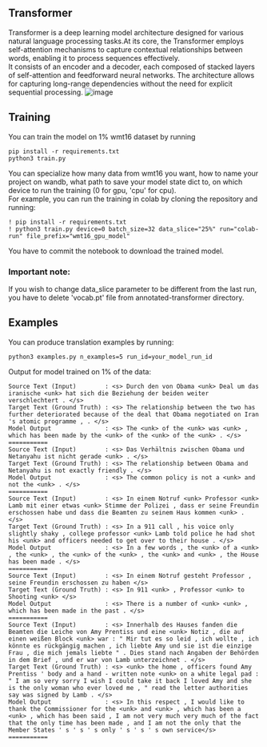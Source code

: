 ## Transformer
Transformer is a deep learning model architecture designed for various natural language
processing tasks.At its core, the Transformer employs self-attention mechanisms to capture
contextual relationships between words, enabling it to process sequences effectively. </br>
It consists of an encoder and a decoder, each composed of stacked layers of self-attention
and feedforward neural networks. The architecture allows for capturing long-range dependencies
without the need for explicit sequential processing.
![image](https://github.com/Nospoko/annotated-transformer/assets/74838859/b622628f-7b3d-4061-ae4d-4fcc7905aba6)

## Training
You can train the model on 1% wmt16 dataset by running
```shell
pip install -r requirements.txt
python3 train.py
```
You can specialize how many data from wmt16 you want, how to name your project on wandb, what
path to save your model state dict to, on which device to run the training (0 for gpu, 'cpu' for cpu). </br>
For example, you can run the training in colab by cloning the repository and running:
```shell
! pip install -r requirements.txt
! python3 train.py device=0 batch_size=32 data_slice="25%" run="colab-run" file_prefix="wmt16_gpu_model"
```
You have to commit the notebook to download the trained model.
### Important note:
If you wish to change data_slice parameter to be different from the last run, you have to delete
'vocab.pt' file from annotated-transformer directory.
## Examples
You can produce translation examples by running:
```shell
python3 examples.py n_examples=5 run_id=your_model_run_id
```
Output for model trained on 1% of the data:
```
Source Text (Input)        : <s> Durch den von Obama <unk> Deal um das iranische <unk> hat sich die Beziehung der beiden weiter verschlechtert . </s>
Target Text (Ground Truth) : <s> The relationship between the two has further deteriorated because of the deal that Obama negotiated on Iran 's atomic programme , . </s>
Model Output               : <s> The <unk> of the <unk> was <unk> , which has been made by the <unk> of the <unk> of the <unk> . </s>
===========
Source Text (Input)        : <s> Das Verhältnis zwischen Obama und Netanyahu ist nicht gerade <unk> . </s>
Target Text (Ground Truth) : <s> The relationship between Obama and Netanyahu is not exactly friendly . </s>
Model Output               : <s> The common policy is not a <unk> and not the <unk> . </s>
===========
Source Text (Input)        : <s> In einem Notruf <unk> Professor <unk> Lamb mit einer etwas <unk> Stimme der Polizei , dass er seine Freundin erschossen habe und dass die Beamten zu seinem Haus kommen <unk> . </s>
Target Text (Ground Truth) : <s> In a 911 call , his voice only slightly shaky , college professor <unk> Lamb told police he had shot his <unk> and officers needed to get over to their house . </s>
Model Output               : <s> In a few words , the <unk> of a <unk> , the <unk> , the <unk> of the <unk> , the <unk> and <unk> , the House has been made . </s>
===========
Source Text (Input)        : <s> In einem Notruf gesteht Professor , seine Freundin erschossen zu haben </s>
Target Text (Ground Truth) : <s> In 911 <unk> , Professor <unk> to Shooting <unk> </s>
Model Output               : <s> There is a number of <unk> <unk> , which has been made in the past . </s>
===========
Source Text (Input)        : <s> Innerhalb des Hauses fanden die Beamten die Leiche von Amy Prentiss und eine <unk> Notiz , die auf einen weißen Block <unk> war : " Mir tut es so leid , ich wollte , ich könnte es rückgängig machen , ich liebte Amy und sie ist die einzige Frau , die mich jemals liebte " . Dies stand nach Angaben der Behörden in dem Brief , und er war von Lamb unterzeichnet . </s>
Target Text (Ground Truth) : <s> <unk> the home , officers found Amy Prentiss ' body and a hand - written note <unk> on a white legal pad : " I am so very sorry I wish I could take it back I loved Amy and she is the only woman who ever loved me , " read the letter authorities say was signed by Lamb . </s>
Model Output               : <s> In this respect , I would like to thank the Commissioner for the <unk> and <unk> , which has been a <unk> , which has been said , I am not very much very much of the fact that the only time has been made , and I am not the only that the Member States ' s ' s ' s only ' s ' s ' s own service</s>
===========
```
